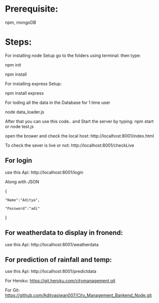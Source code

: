 # Prerequisite:
  npm, mongoDB

# Steps:

For installing node Setup go to the folders using terminal:
then type:
  
  npm init
  
  npm install 
  
For installing express Setup:
 
  npm install express
  
For loding all the data in the Database for 1 time user
  
  node data_loader.js
  
After that you can use this code.. and Start the server by typing: npm start or node test.js

 open the brower and check the local host: http://localhost:8001/index.html 
 
 To check the sever is live or not: http://localhost:8001/checkLive

## For login 

 use this Api: http://localhost:8001/login 

Along with JSON 

 {
 
    "Name":"Aditya",
    
    "Password":"adi"
    
 } 
 
## For weatherdata to display in fronend: 

 use this Api: http://localhost:8001/weatherdata 

## For prediction of rainfall and temp: 

 use this Api: http://localhost:8001/predictdata 


For Heroku: https://git.heroku.com/citymanagement.git

For Git: https://github.com/Adityasiwan007/City_Management_Bankend_Node.git





